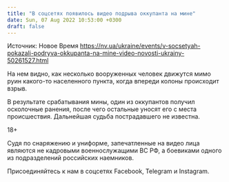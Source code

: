 ```yaml
---
title: "В соцсетях появилось видео подрыва оккупанта на мине"
date: Sun, 07 Aug 2022 10:53:00 +0300
draft: false
---
```

Источник: Новое Время https://nv.ua/ukraine/events/v-socsetyah-pokazali-podryva-okkupanta-na-mine-video-novosti-ukrainy-50261527.html


На нем видно, как несколько вооруженных человек движутся мимо руин какого-то населенного пункта, когда впереди колоны происходит взрыв.

В результате срабатывания мины, один из оккупантов получил осколочные ранения, после чего остальные уносят его с места происшествия. Дальнейшая судьба пострадавшего не известна.

18+

Судя по снаряжению и униформе, запечатленные на видео лица являются не кадровыми военнослужащими ВС РФ, а боевиками одного из подразделений российских наемников.

Присоединяйтесь к нам в соцсетях Facebook, Telegram и Instagram.
